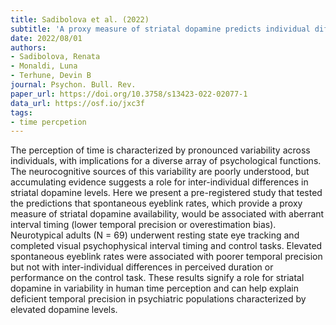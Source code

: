 ```yaml
---
title: Sadibolova et al. (2022)
subtitle: 'A proxy measure of striatal dopamine predicts individual differences in temporal precision'
date: 2022/08/01
authors:
- Sadibolova, Renata
- Monaldi, Luna
- Terhune, Devin B
journal: Psychon. Bull. Rev.
paper_url: https://doi.org/10.3758/s13423-022-02077-1
data_url: https://osf.io/jxc3f
tags:
- time percpetion
---
```


The perception of time is characterized by pronounced variability across individuals, with implications for a diverse array of psychological functions. The neurocognitive sources of this variability are poorly understood, but accumulating evidence suggests a role for inter-individual differences in striatal dopamine levels. Here we present a pre-registered study that tested the predictions that spontaneous eyeblink rates, which provide a proxy measure of striatal dopamine availability, would be associated with aberrant interval timing (lower temporal precision or overestimation bias). Neurotypical adults (N = 69) underwent resting state eye tracking and completed visual psychophysical interval timing and control tasks. Elevated spontaneous eyeblink rates were associated with poorer temporal precision but not with inter-individual differences in perceived duration or performance on the control task. These results signify a role for striatal dopamine in variability in human time perception and can help explain deficient temporal precision in psychiatric populations characterized by elevated dopamine levels.
